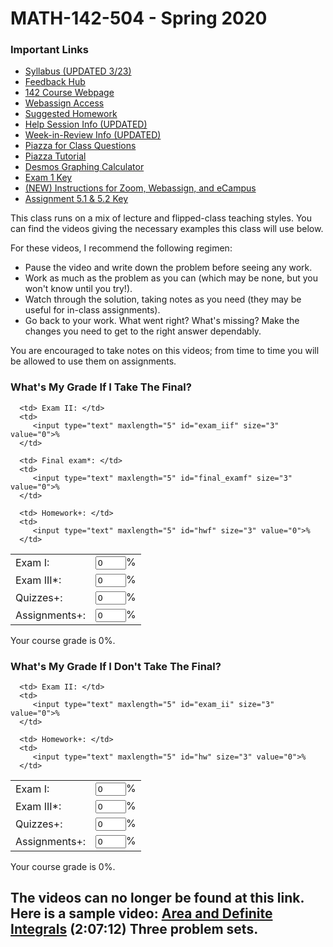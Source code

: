 <!DOCTYPE html PUBLIC "-//W3C//DTD XHTML 1.1//EN"
  "http://www.w3.org/TR/xhtml11/DTD/xhtml11.dtd">

<html xmlns="http://www.w3.org/1999/xhtml" xml:lang="en">

<!-- ==================== DEFINE DOCUMENT VARS HERE ==================== -->
<!-- ========== In this section change YOUR NAME to your name ========== -->
<!--#set
var="title"
 value="MATH-142-504"
var="description"
 value="MATH-142-504 Spring 2020 Section Webpage (Texas A&amp;M University)"
var="keywords"
 value="Texas A&amp;M, Mathematics, John M., Weeks"
var="author"
 value="John M. Weeks, Department of Mathematics, Texas A&amp;M University"
-->

<head>
<!--#include virtual="/head.html"-->
<style type="text/css">
.contactsearch {
 visibility:hidden;
}
</style>
</head>

<body>
<!--#include virtual="/includes/1colUser.inc.html" -->

<!-- ==================== BEGIN YOUR CONTENT HERE ==================== -->

<h1 class="pageTitle">MATH-142-504 - Spring 2020</h1>


<h3>Important Links</h3>
<ul style="margin-top: 2px">
<!--
  Link to your teaching pages.
  Create new sub directories mathMMM_2014c and mathNNN_2014a
  under your public_html directory for Fall and Spring, 2014,
  respectively.  Create index.html files in each directory.
  -->
<li><a href="/~jweeks03/142/20s142504syllupdated.pdf">Syllabus (UPDATED 3/23)</a></li>
<li><a href="https://forms.gle/1zcRNfrc37XbyANaA">Feedback Hub</a></li>
<li><a href="/courses/math142/">142 Course Webpage</a></li>
<li><a href="https://webassign.net/tamu/login.html">Webassign Access</a></li>
<li><a href="/courses/math142/142suggested_homework.pdf">Suggested Homework</a></li>
<li><a href="http://mlc.tamu.edu/Help-Services/MLC-Help-Sessions#M142">Help Session Info (UPDATED)</a></li>
<li><a href="http://mlc.tamu.edu/Help-Services/MLC-Week-in-Review">Week-in-Review Info (UPDATED)</a></li>
<li><a href="https://piazza.com/tamu/spring2020/math142">Piazza for Class Questions</a></li>
<li><a href="https://youtu.be/T1uifWaYI3M">Piazza Tutorial</a></li>
<li><a href="https://www.desmos.com/calculator">Desmos Graphing Calculator</a></li>
<li><a href="exam1key.pdf">Exam 1 Key</a></li>
<li><a href="https://docs.google.com/document/d/1VmEPMhzspYDs90el2eW3cGFY0C-FlIaKJOYJLDzrlQg/edit?usp-sharing">(NEW) Instructions for Zoom, Webassign, and eCampus</a></li>
<li><a href="142assignments5152key.png"> Assignment 5.1 & 5.2 Key</a></li>
</ul>

<p>This class runs on a mix of lecture and flipped-class teaching styles. You can find the videos giving
the necessary examples this class will use below.</p>

<p>For these videos, I recommend the following regimen:
<ul style="margin-top: 2px">
<li>Pause the video and write down the problem before seeing any work.</li>
<li>Work as much as the problem as you can (which may be none, but you won't know until you try!).</li>
<li>Watch through the solution, taking notes as you need (they may be useful for in-class assignments).</li>
<li>Go back to your work. What went right? What's missing? Make the changes you need to get to the right answer dependably.</li>
</ul></p>

<p>You are encouraged to take notes on this videos; from time to time you will be allowed to use them on assignments.</p>

<!--
<h3>What's My Grade if I Take the Final?</h3>
<form name="gradeForm1" oninput="grade.value=calcGradeReplaceFinal()">
<table>
   <tbody><tr>
      <td> Exam I: </td>
      <td>
         <input type="text" maxlength="5" id="exam_i" size="3" value="0">%
      </td>

      <td> Exam II: </td>
      <td>
         <input type="text" maxlength="5" id="exam_ii" size="3" value="0">%
      </td>

   </tr>
   <tr>
      <td> Exam III*: </td>
      <td>
         <input type="text" maxlength="5" id="exam_iii" size="3" value="0">%
      </td>

      <td> Final exam*: </td>
      <td>
         <input type="text" maxlength="5" id="final_exam" size="3" value="0">%
      </td>

   </tr>
   <tr>
      <td> Quizzes+: </td>
      <td>
         <input type="text" maxlength="5" id="quiz" size="3" value="0">%
      </td>

      <td> Homework+: </td>
      <td>
         <input type="text" maxlength="5" id="hw" size="3" value="0">%
      </td>
   </tr>
   <tr>
      <td> Assignments+: </td>
      <td>
	 <input type="text" maxlength="5" id="assignment" size="3" value="0">
      </td>
   </tr>
</tbody></table>
<output name="grade" for="exam_i exam_ii exam_iii final_exam quiz hw assignment">Your course grade is 0%.</output>

<script type="text/javascript">
function calcGradeReplaceFinal() {
   var exam_i = parseFloat(document.getElementById("exam_i").value,10) || 0;
   var exam_ii = parseFloat(document.getElementById("exam_ii").value,10) || 0;
   var exam_iii = parseFloat(document.getElementById("exam_iii").value,10) || 0;
   var final_exam = parseFloat(document.getElementById("final_exam").value,10)
      || 0;
   var quiz = parseFloat(document.getElementById("quiz").value,10) || 0;
   var hw = parseFloat(document.getElementById("hw").value, 10) || 0;
   var assignment = parseFloat(document.getElementById("assignment").value,10) || 0;
   submitOK = "true";

   if (isNaN(exam_i)|| exam_i < 0 || exam_i > 110
       || isNaN(exam_ii) || exam_ii < 0 || exam_ii > 105
       || isNaN(exam_iii) || exam_iii < 0 || exam_iii > 105
       || isNaN(final_exam) || final_exam < 0 || final_exam > 109
       || isNaN(quiz) || quiz < 0 || quiz > 100
       || isNaN(hw) || hw < 0 || hw > 100
       || isNaN(assignment) || assignment < 0 || assignment > 100) {
      return "Each entry must be a number in [0,100]. "
         + "The midterm exams may have values up to 110.";
   }

   // replace lowest midterm with final
   var arg_min = 0;
   var min = -1;
   arg_min = 1;
   min = exam_i;
   if (exam_ii < exam_i) {
      arg_min = 2;
      min = exam_ii;
   }
   if (exam_iii < min) {
      arg_min = 3;
      min = exam_iii;
   }
   if (arg_min == 1 && exam_i < final_exam) {
      exam_i = final_exam;
   } else if (arg_min == 2 && exam_ii < final_exam) {
      exam_ii = final_exam;
   } else if (arg_min == 3 && exam_iii < final_exam) {
      exam_iii = final_exam;
   }

   var grade = .15*(exam_i + exam_ii + exam_iii + quiz)
      +.12*(hw)+.10*(assignment);
   grade = Math.round(grade * 100) / 100;
   return "Your course grade is " + grade + "%.";
}
</script>

<h3>What's My Grade if I Don't Take the Final?</h3>
<form name="gradeForm2" oninput="grade.value=calcGrade()">
<table>
   <tbody><tr>
      <td> Exam I: </td>
      <td>
         <input type="text" maxlength="5" id="exam_i" size="3" value="0">%
      </td>

      <td> Exam II: </td>
      <td>
         <input type="text" maxlength="5" id="exam_ii" size="3" value="0">%
      </td>

   </tr>
   <tr>
      <td> Exam III*: </td>
      <td>
         <input type="text" maxlength="5" id="exam_iii" size="3" value="0">%
      </td>

      <td> Quizzes+: </td>
      <td>
         <input type="text" maxlength="5" id="quiz" size="3" value="0">%
      </td>
   </tr>

   <tr>
      <td> Homework+: </td>
      <td>
         <input type="text" maxlength="5" id="hw" size="3" value="0">%
      </td>

      <td> Assignments+: </td>
      <td>
	 <input type="text" maxlength="5" id="assignment" size="3" value="0">%
      </td>
   </tr>
</tbody></table>
<output name="grade" for="exam_i exam_ii exam_iii quiz hw assignment">Your course grade is 0%.</output>

<script type="text/javascript">
function calcGrade() {
   var exam_i = parseFloat(document.getElementById("exam_i").value,10) || 0;
   var exam_ii = parseFloat(document.getElementById("exam_ii").value,10) || 0;
   var exam_iii = parseFloat(document.getElementById("exam_iii").value,10) || 0;
   var quiz = parseFloat(document.getElementById("quiz").value,10) || 0;
   var hw = parseFloat(document.getElementById("hw").value, 10) || 0;
   var assignment = parseFloat(document.getElementById("assignment").value,10) || 0;
   submitOK = "true";

   if (isNaN(exam_i)|| exam_i < 0 || exam_i > 110
       || isNaN(exam_ii) || exam_ii < 0 || exam_ii > 105
       || isNaN(exam_iii) || exam_iii < 0 || exam_iii > 105
       || isNaN(quiz) || quiz < 0 || quiz > 100
       || isNaN(hw) || hw < 0 || hw > 100
       || isNaN(assignment) || assignment < 0 || assignment > 100) {
      return "Each entry must be a number in [0,100]. "
         + "The midterm exams may have values up to 110.";
   }


   var grade = .21*(exam_i + exam_ii + exam_iii) +.15*(quiz)
      +.12*(hw)+.10*(assignment);
   grade = Math.round(grade * 100) / 100;
   return "Your course grade is " + grade + "%.";
}
</script>
</form>
-->
<h3>What's My Grade If I Take The Final?</h3>
<form name="gradeForm2" oninput="gradef.value=calcGradef()">
<table>
   <tbody><tr>
      <td> Exam I: </td>
      <td>
         <input type="text" maxlength="5" id="exam_if" size="3" value="0">%
      </td>

      <td> Exam II: </td>
      <td>
         <input type="text" maxlength="5" id="exam_iif" size="3" value="0">%
      </td>

   </tr>
   <tr>
      <td> Exam III*: </td>
      <td>
         <input type="text" maxlength="5" id="exam_iiif" size="3" value="0">%
      </td>

      <td> Final exam*: </td>
      <td>
         <input type="text" maxlength="5" id="final_examf" size="3" value="0">%
      </td>

   </tr>
   <tr>
      <td> Quizzes+: </td>
      <td>
         <input type="text" maxlength="5" id="quizf" size="3" value="0">%
      </td>

      <td> Homework+: </td>
      <td>
         <input type="text" maxlength="5" id="hwf" size="3" value="0">%
      </td>
   </tr>
   <tr>
      <td> Assignments+: </td>
      <td>
         <input type="text" maxlength="5" id="assignmentf" size="3" value="0">%
      </td>
   </tr>
</tbody></table>

<output name="gradef" for="exam_if exam_iif exam_iiif final_examf quizf hwf">Your course grade is 0%.</output>

<script type="text/javascript">
function calcGradef() {
   var exam_if = parseFloat(document.getElementById("exam_if").value,10) || 0;
   var exam_iif = parseFloat(document.getElementById("exam_iif").value,10) || 0;
   var exam_iiif = parseFloat(document.getElementById("exam_iiif").value,10) || 0;
   var final_examf = parseFloat(document.getElementById("final_examf").value,10)
      || 0;
   var quizf = parseFloat(document.getElementById("quizf").value,10) || 0;
   var hwf = parseFloat(document.getElementById("hwf").value, 10) || 0;
   var assignmentf = parseFloat(document.getElementById("assignmentf").value, 10) || 0;
   submitOK = "true";

   if (isNaN(exam_if)|| exam_if < 0 || exam_if > 110
       || isNaN(exam_iif) || exam_iif < 0 || exam_iif > 110
       || isNaN(exam_iiif) || exam_iiif < 0 || exam_iiif > 110
       || isNaN(final_examf) || final_examf < 0 || final_examf > 100
       || isNaN(quizf) || quizf < 0 || quizf > 100
       || isNaN(hwf) || hwf < 0 || hwf > 100
       || isNaN(assignmentf) || assignmentf < 0 || assignmentf > 100) {
      return "Each entry must be a number in [0,100]. "
         + "The midterm exams may have values up to 110.";
   }
   // replace lowest midterm with final
   var arg_minf = 0;
   var minf = -1;
   arg_minf = 1;
   minf = exam_if;
   if (exam_iif < exam_if) {
      arg_minf = 2;
      minf = exam_iif;
   }
   if (exam_iiif < minf) {
      arg_minf = 3;
      minf = exam_iiif;
   }
   if (arg_minf == 1 && exam_if < final_examf) {
      exam_if = final_examf;
   } else if (arg_minf == 2 && exam_iif < final_examf) {
      exam_iif = final_examf;
   } else if (arg_minf == 3 && exam_iiif < final_examf) {
      exam_iiif = final_examf;
   }

   var gradef = .15*(exam_if + exam_iif + exam_iiif)+.18*(final_examf)
      +.12*(hwf)+.10*(assignmentf)+.15*(quizf);
   gradef = Math.round(gradef * 100) / 100;
   return "Your course grade is " + gradef + "%.";
}
</script>


<!-- ===================== END YOUR CONTENT HERE ===================== -->
  </form>
<h3>What's My Grade If I Don't Take The Final?</h3>
<form name="gradeForm1" oninput="grade.value=calcGrade()">
<table>
   <tbody><tr>
      <td> Exam I: </td>
      <td>
         <input type="text" maxlength="5" id="exam_i" size="3" value="0">%
      </td>

      <td> Exam II: </td>
      <td>
         <input type="text" maxlength="5" id="exam_ii" size="3" value="0">%
      </td>

   </tr>
   <tr>
      <td> Exam III*: </td>
      <td>
         <input type="text" maxlength="5" id="exam_iii" size="3" value="0">%
      </td>

   </tr>
   <tr>
      <td> Quizzes+: </td>
      <td>
         <input type="text" maxlength="5" id="quiz" size="3" value="0">%
      </td>

      <td> Homework+: </td>
      <td>
         <input type="text" maxlength="5" id="hw" size="3" value="0">%
      </td>
   </tr>
   <tr>
      <td> Assignments+: </td>
      <td>
         <input type="text" maxlength="5" id="assignment" size="3" value="0">%
      </td>
   </tr>
</tbody></table>
<output name="grade" for="exam_i exam_ii exam_iii final_exam quiz hw">Your course grade is 0%.</output>


<script type="text/javascript">
function calcGrade() {
   var exam_i = parseFloat(document.getElementById("exam_i").value,10) || 0;
   var exam_ii = parseFloat(document.getElementById("exam_ii").value,10) || 0;
   var exam_iii = parseFloat(document.getElementById("exam_iii").value,10) || 0;
   var quiz = parseFloat(document.getElementById("quiz").value,10) || 0;
   var hw = parseFloat(document.getElementById("hw").value, 10) || 0;
   var assignment = parseFloat(document.getElementById("assignment").value, 10) || 0;
   submitOK = "true";

   if (isNaN(exam_i)|| exam_i < 0 || exam_i > 110
       || isNaN(exam_ii) || exam_ii < 0 || exam_ii > 110
       || isNaN(exam_iii) || exam_iii < 0 || exam_iii > 110
       || isNaN(quiz) || quiz < 0 || quiz > 100
       || isNaN(hw) || hw < 0 || hw > 100
       || isNaN(assignment) || assignment < 0 || assignment > 100) {
      return "Each entry must be a number in [0,100]. "
         + "The midterm exams may have values up to 105.";
   }

   var grade = .21*(exam_i + exam_ii + exam_iii)
      +.12*(hw)+.10*(assignment)+.15*(quiz);
   grade = Math.round(grade * 100) / 100;
   return "Your course grade is " + grade + "%.";
}
</script>

</form>

<h2>
The videos can no longer be found at this link. Here is a sample video:
<a href="https://youtu.be/AUHcxcDk188">Area and Definite Integrals</a> (2:07:12) Three problem sets.
</h2>
<!--
<p> The first two videos have low audio quality; transcriptions of these videos have been provided. The rest have closed captioning available. Please request permission before repurposing or redistributing any video below, either in part or in full.</p>

<p><a rel="license" href="http://creativecommons.org/licenses/by/4.0/"><img alt="Creative Commons License" style="border-width:0" src="https://i.creativecommons.org/l/by/4.0/88x31.png" /></a><br />This work by <a xmlns:cc="http://creativecommons.org/ns#" href="https://math.tamu.edu/~jweeks03/" property="cc:attributionName" rel="cc:attributionURL">John Weeks</a> is licensed under a <a rel="license" href="http://creativecommons.org/licenses/by/4.0/">Creative Commons Attribution 4.0 International License</a>.<br /></p>

<ul style="margin-top: 10px">
<li><a href="142videos.pdf">Video Questions</a>. Unit 2 begins on page 68; Unit 3 begins on page 114 (pages 123-130 belong to the optional video, and we will not cover pages 172-174).</li>
</ul>

<ul style="margin-top: 10px">
<li><a href="https://youtu.be/LDXOp_FsrSQ">Intro 1: Basic Arithmetic</a> (31:08) <a href="https://docs.google.com/document/d/1EXAr0gpfpE_z9kCb4Ma8rxE6z8nfuH9Cug5bArt4Wos/edit?usp=sharing">Transcription</a></li>
<li><a href="https://youtu.be/ru5e3cLESMQ">Intro 2: Basic Functions</a> (37:26) <a href="https://drive.google.com/open?id=167MPGmjbxfQgxvtuGWGjA6dCgBq1_MpmJDYtqthNIQc">Transcription</a></li>
</ul>

--UNIT 1--
<ul style="margin-top: 10px">
<li><a href="https://youtu.be/CTZcvJO5LZ0">Basics</a> (1:57:43) Four problem sets.</li>
</ul>

<ul style="margin-top: 10px">
<li><a href="https://youtu.be/LsYgx4EsWsw">Limits</a> (1:13:32) Two problem sets.</li>
</ul>

<ul style="margin-top:10px">

<li><a href="https://youtu.be/90vARJTKO7I">Derivative Definition</a> (1:30:16) Three problem sets.</li>
<li><a href="https://youtu.be/lFg-k6FLa1E">Derivative Definition II</a> (32:15) Extension of third problem set.</li>
</ul>

<ul>
<li><a href="https://youtu.be/4M5mX2A-6zo">Derivative Rules I</a> (1:48:27) Three problem sets.</li>
</ul>
--UNIT 2--
<ul style="margin-top:10px">
<li><a href="https://youtu.be/4CGE9693fas">Derivative Rules II</a> (1:24:24) Two problem sets.</li>
<li><a href="https://youtu.be/xATxz8hCcR8">Where do the derivative rules come from?</a> (1:55:18) Optional video.</li>
</ul>

<ul style="margin-top:10px">
<li><a href="https://youtu.be/iTsv1W79vc8">Curve Sketching I</a> (1:33:49) Two problem sets.</li>
<li><a href="https://youtu.be/yce-c4R57J0">Curve Sketching II</a> (2:14:18) Three problem sets.</li>
</ul>

<ul style="margin-top:10px">
<li><a href="https://youtu.be/ChogObR1Ch8">Exam 2 Review</a> (1:19:19)</li>
</ul>
--UNIT 3--
<ul style="margin-top:10px">
<li><a href="https://youtu.be/IqF8U5dNwes">Implicit Differentiation and Related Rates</a> (1:08:53) Optional video.</li>
</ul>

<ul style="margin-top:10px">
<li><a href="https://youtu.be/2aKp6m7PsjQ">Optimization</a> (1:17:49) One problem set.</li>
<li>Extra videos from the department: <a href="https://youtu.be/N5Hkyl-KtAs"> Optimization I.</a> <a href="https://youtu.be/cvMzlOP25h4"> Optimization II.</a></li>
</ul>

<ul style="margin-top:10px">
<li><a href="https://youtu.be/mHBQDWkqY54">Integrals and u-Substitution</a> (1:48:02) Two problem sets.</li>
<li><a href="https://youtu.be/AUHcxcDk188">Area and Definite Integrals</a> (2:07:12) Three problem sets.</li>
<li><a href="https://youtu.be/hpvVPcb4r7g">Area Between Curves</a> (50:35) One problem set.</li>
</ul>
--Lectures--
<ul style="margin-top:10px">
<li><a href="https://youtu.be/Vc7uWYuW1AU">3-23-20</a>.</li>
<li><a href="https://youtu.be/fDCDKAzIJ7g">3-25-20</a>. <a href="142lecture32520.png">Notes</a>.</li>
<li>EXAM 2 3-27-20.</li>
<li><a href="https://youtu.be/Gq2h-bY9U1M">3-30-20</a>. <a href="142lecture33020.png">Notes</a>.</li>
<li><a href="https://youtu.be/7CnRfe5KtVA">4-1-20</a>. <a href="142lecture4120.png">Notes</a>.</li>
<li><a href="https://youtu.be/9DntroO69vM">4-3-20</a>. <a href="142lecture4320.png">Notes</a>.</li>
<li><a href="https://youtu.be/yOvS_NQb_LM">4-6-20</a>. <a href="142lecture4620.png">Notes</a>.</li>
<li><a href="https://youtu.be/t8q8OZq8r6U">4-8-20</a>. <a href="142lecture4820.png">Notes</a>.</li>
<li>No class 4-10-20.</li>
<li><a href="https://youtu.be/VlO1YtdN07E">4-13-20</a>. <a href="142lecture41320.png">Notes</a>.</li>
<li><a href="https://youtu.be/Ow7eonCiaOQ">4-15-20</a>. <a href="142lecture41520.png">Notes</a>.</li>
<li><a href="https://youtu.be/kASJ9c3QbOE">4-17-20</a>. <a href="142lecture41720.png">Notes</a>.</li>
<li><a href="https://youtu.be/_qYxIZwp0a0">4-20-20</a>. <a href="142lecture42020.png">Notes</a>.</li>
<li><a href="https://youtu.be/eh14IWzjnXs">4-22-20</a>. <a href="142lecture42220.png">Notes</a>.</li>
<li>EXAM 3 4-24-20.</li>
<li><a href="https://youtu.be/5MwetUdSLlA">4-27-20</a>.</li>
<li><a href="https://youtu.be/cTHdkqj_jlY">4-28-20</a>. <a href="142lecture42820.png">Notes</a>.</li>
<li><a href="https://youtu.be/mPVpa4ofRj4">5-4-20 (Review)</a>. <a href="142review5420.png">Notes</a>.</li>
</ul>

<li><a href="https://youtu.be/yjFGZQAi4Ts">Derivative 1: Webassign 3.2 (part 1) Derivative as Abstraction: Rates of Change</a> (33:57)</li>
<li><a href="https://youtu.be/OqZLSWMSgGw">Derivative 2: Webassign 3.2 (part 2) Derivative as Function: Slopes of Tangent Lines</a> (27:02)</li>
<li><a href="https://youtu.be/_33o4j21adI">Derivative 3: Webassign 3.3 Derivative as Algebraic Definition: Definition of the Derivative</a> (40:47)</li>
<li><a href="https://youtu.be/7Sv0FzKVVzE">Derivative 4: Webassign 4.1 (part 1) Derivative Rules: Constant, Sum, Difference, Euler's Constant</a> (42:33)</li>
<li><a href="https://youtu.be/7Mct6a7PMdQ">Derivative 5: Webassign 4.1 (part 2) Business Applications of the Derivative</a> (17:58)</li>
<li><a href="https://youtu.be/7o3tK42WAvE">Derivative 6: Webassign 4.2 Derivative Rules: Product and Quotient</a> (22:22)</li>
<li><a href="https://youtu.be/sWXB4g7ljKg">Derivative 7: Webassign 4.3 Derivative Rules: Chain</a> (46:14)</li>
<li><a href="https://youtu.be/U7Pux0UhthM">Derivative 8: Webassign 4.4 Derivative Rules: Exponentials and Logarithms (30:47)</li>

</ul>

<ul style="margin-top: 2px">
<li><a href="https://youtu.be/I3wlhCfjzZ0">Applications 1: Webassign 5.1 (part 1) Finding Local Extrema and First Derivative Test</a> (38:08)</li>
<li><a href="https://youtu.be/I4iSK-9oksI">Applications 2: Webassign 5.1 (part 2) and 5.2 The Second Derivative and Concavity</a> (46:14)</li>
<li><a href="https://youtu.be/A3YT5xQHFfY">Applications 3: Webassign 5.3 Limits at Infinity</a> (45:35)</li>
<li><a href="https://youtu.be/ljebEWt6xvM">Applications 4: Webassign 5.4 Curve Sketching</a> (34:51)</li>
<li><a href="https://youtu.be/nMbnMPviAT8">Applications 5: Webassign 5.5 Finding Absolute Extrema</a> (47:06)</li>
<li><a href="https://youtu.be/WbAytkOK4JM">Applications 6: Webassign 5.6 (part 1) Optimization 1</a> (47:06)</li>
<li><a href="https://youtu.be/aM8m1tYHBkA">Applications 7: Webassign 5.6 (part 2) Optimization 2</a> (29:55)</li>
<li><a href="https://youtu.be/_BvCf082Sdg">Applications 7b: Webassign 5.6 (part 3) Optimization 3</a> (11:48)</li>
<li><a href="https://youtu.be/uyrBUcPJfvE">Applications 8: Webassign 5.8 (part 1) Implicit Differentiation</a> (34:31)</li>
<li><a href="https://youtu.be/lShu2_cPF4Q">Applications 9: Webassign 5.8 (part 2) Related Rates</a> (23:59)</li>
</ul>

<ul style="margin-top: 2px">
<li><a href="https://youtu.be/-zrW6wO6tNY">Integral 1: Webassign 6.1 Antiderivatives</a> (47:37)</li>
<li><a href="https://youtu.be/ozQwzUbw5Fk">Integral 2: Webassign 6.2 Indefinite Integrals </a> (41:19)</li>
<li><a href="https://youtu.be/4bqjQfq5djk">Integral 3: Webassign 6.3 Estimating Distance Traveled </a> (36:37)</li>
<li><a href="https://youtu.be/bOmzF4Mqhss">Integral 4: Webassign 6.4 The Definite Integral as Area</a> (32:56)</li>
<li><a href="https://youtu.be/OCfnWnqXnZE">Integral 5: Webassign 6.5 (part 1) The Definite Integral as Antiderivative and the Fundamental Theorem of Calculus</a> (45:00)</li>
<li><a href="https://youtu.be/N807EQDsYPw">Integral 6: Webassign 6.5 (part 2) and 6.6 Average Value and Area Between Two Curves</a> (48:09)</li>
<li><a href="https://youtu.be/efHbpKjLq0M">Integral 7: Webassign 6.7 Producers' and Consumers' Surplus</a> (39:03)</li>
</ul>

<ul style="margin-top: 2px">
<li><a href="https://youtu.be/a9wInbxyChw">Optional 1: Using the Limit Definition to Prove Constant, Sum, Product, Quotient Rules</a> (25:17)</li>
</ul>
-->
<!-- <h3>Research Interests</h3>
<ul style="margin-top: 2px">
<li>Interest 1</li>
<li>Interest 2</li>
</ul>


<h3>Publications</h3>
<ul style="margin-top: 2px">
<li>Publication 1</li>
<li>Publication 2</li>
</ul>


<h3>Pre-prints</h3>
<ul style="margin-top: 2px">
<li>Pre-print 1</li>
<li>Pre-print 2</li>
</ul> -->


<!-- ==================== External Personal Pages ====================  -->
<!-- == It's your call on how much personal information to put here == -->
<!-- <h3>Personal</h3>
<ul style="margin-top: 2px">
<li><a href="http://www.facebook.com/YOUR_FB_PAGE">My Facebook Page</a></li>
<li><a href="http://www.twitter.com/YOUR_TW_PAGE">My Twitter Page</a></li>
</ul> -->


<!-- ======= Remove next line when you've customized your page. ====== -->
<!-- <p><i>This is a template web page for the user.</i></p> -->


<!-- ========== HTML Validator - You may remove this section ========= -->
<!--
<p style="text-align:center">
<a href="http://validator.w3.org/check?uri=referer"><img
   src="http://www.w3.org/Icons/valid-xhtml11"
   alt="Valid XHTML 1.1" height="31" width="88" /></a>
<a href="http://jigsaw.w3.org/css-validator/check/referer"><img
   style="border:0;width:88px;height:31px"
   src="http://jigsaw.w3.org/css-validator/images/vcss-blue"
   alt="Valid CSS!"/></a>
</p>

-->
<!-- ===================== END YOUR CONTENT HERE ===================== -->
<!--#include virtual="/includes/footerSubpage.inc.html" -->
</body>
</html>
